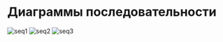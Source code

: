 # Диаграммы последовательности
![seq1](https://github.com/user-attachments/assets/964277a5-d6c8-4daa-a6ff-caf5cc35fb1e)
![seq2](https://github.com/user-attachments/assets/15b3979a-0316-473b-83de-9bb2f7556f72)
![seq3](https://github.com/user-attachments/assets/4a96876b-55be-4918-85e5-5dfeb8bb8604)

